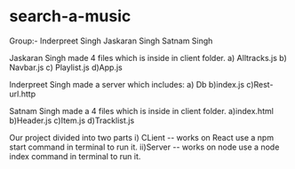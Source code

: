 # search-a-music

Group:-
Inderpreet Singh
Jaskaran Singh
Satnam Singh




Jaskaran Singh made 4 files which is inside in client folder.
a) Alltracks.js
b) Navbar.js
c) Playlist.js
d)App.js

Inderpreet Singh made a server which includes:
a) Db
b)index.js
c)Rest-url.http

Satnam Singh made a 4 files which is inside in client folder.
a)index.html
b)Header.js
c)Item.js
d)Tracklist.js


Our project divided into two parts 
i) CLient -- works on React use a npm start command in terminal to run it.
ii)Server -- works on node use a node index command in terminal to run it.

